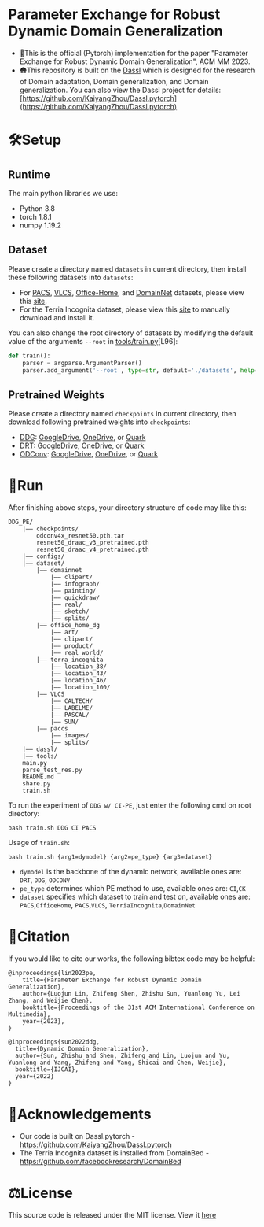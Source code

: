 
# Parameter Exchange for Robust Dynamic Domain Generalization
- 🔔This is the official (Pytorch) implementation for the paper "Parameter Exchange for Robust Dynamic Domain Generalization", ACM MM 2023.
- 🛖This repository is built on the [Dassl](https://github.com/KaiyangZhou/Dassl.pytorch) which is designed for the research of Domain adaptation, Domain generalization, and Domain generalization. You can also view the Dassl project for details: [https://github.com/KaiyangZhou/Dassl.pytorch](https://github.com/KaiyangZhou/Dassl.pytorch)

# 🛠️Setup
## Runtime

The main python libraries we use:
- Python 3.8
- torch 1.8.1
- numpy 1.19.2

## Dataset
Please create a directory named `datasets` in current directory, then install these following datasets into `datasets`:
- For [PACS](https://github.com/KaiyangZhou/Dassl.pytorch/blob/master/DATASETS.md#pacs), [VLCS](https://github.com/KaiyangZhou/Dassl.pytorch/blob/master/DATASETS.md#vlcs), [Office-Home](https://github.com/KaiyangZhou/Dassl.pytorch/blob/master/DATASETS.md#office-home-dg), and [DomainNet](https://github.com/KaiyangZhou/Dassl.pytorch/blob/master/DATASETS.md#domainnet) datasets, please view this [site](https://github.com/KaiyangZhou/Dassl.pytorch/blob/master/DATASETS.md#domain-generalization).
- For the Terria Incognita dataset, please view this [site](https://github.com/facebookresearch/DomainBed#quick-start) to manually download and install it. 

You can also change the root directory of datasets by modifying the default value of the arguments `--root` in [tools/train.py](tools%2Ftrain.py)[L96]:
```python
def train():
    parser = argparse.ArgumentParser()
    parser.add_argument('--root', type=str, default='./datasets', help='path to datasets')
```

## Pretrained Weights
Please create a directory named `checkpoints` in current directory, then download following pretrained weights into `checkpoints`: 
- [DDG](https://www.ijcai.org/proceedings/2022/0187): [GoogleDrive](https://drive.google.com/file/d/1U183wQI1O7HP2WydOkpQniw2QdPY5ufw/view?usp=sharing), [OneDrive](https://1drv.ms/u/s!Avbw15URUoiwnagTLnW8A1SN1vuRFg?e=lbWOqH), or [Quark](https://pan.quark.cn/s/011448c5c564)
- [DRT](https://openaccess.thecvf.com/content/CVPR2021/html/Li_Dynamic_Transfer_for_Multi-Source_Domain_Adaptation_CVPR_2021_paper.html): [GoogleDrive](https://drive.google.com/file/d/12K6jKu-3DzhLf_8pqY5ZwYY3bMPFveaZ/view?usp=sharing), [OneDrive](https://1drv.ms/u/s!Avbw15URUoiwnagSvMIq2PB5groJpw?e=QTV1Ii), or [Quark](https://pan.quark.cn/s/db8539f3b814)
- [ODConv](https://openreview.net/pdf?id=DmpCfq6Mg39): [GoogleDrive](https://drive.google.com/file/d/1uhhcBVuI5ZxXBRYFsYGpt7m9zQAigJsV/view?usp=sharing), [OneDrive](https://1drv.ms/u/s!Avbw15URUoiwnagUojPiVjEVH72qlQ?e=ov1Ogn), or [Quark](https://pan.quark.cn/s/8dfbb69adcc3)

# 🎢Run
After finishing above steps, your directory structure of code may like this:
```text
DDG_PE/
    |–– checkpoints/
        odconv4x_resnet50.pth.tar
        resnet50_draac_v3_pretrained.pth
        resnet50_draac_v4_pretrained.pth
    |–– configs/
    |–– dataset/
        |–– domainnet
            |–– clipart/
            |–– infograph/
            |–– painting/
            |–– quickdraw/
            |–– real/
            |–– sketch/
            |–– splits/
        |–– office_home_dg
            |–– art/
            |–– clipart/
            |–– product/
            |–– real_world/
        |–– terra_incognita
            |–– location_38/
            |–– location_43/
            |–– location_46/
            |–– location_100/
        |–– VLCS
            |–– CALTECH/
            |–– LABELME/
            |–– PASCAL/
            |–– SUN/
        |–– paccs
            |–– images/
            |–– splits/
    |–– dassl/
    |–– tools/
    main.py
    parse_test_res.py
    README.md
    share.py
    train.sh
```
To run the experiment of `DDG w/ CI-PE`, just enter the following cmd on root directory:
```shell
bash train.sh DDG CI PACS
```
Usage of `train.sh`:
```text
bash train.sh {arg1=dymodel} {arg2=pe_type} {arg3=dataset}
```
- `dymodel` is the backbone of the dynamic network, available ones are: `DRT`, `DDG`, `ODCONV`
- `pe_type` determines which PE method to use, available ones are: `CI`,`CK`
- `dataset` specifies which dataset to train and test on, available ones are: `PACS`,`OfficeHome`, `PACS`,`VLCS`, `TerriaIncognita`,`DomainNet`

# 📌Citation
If you would like to cite our works, the following bibtex code may be helpful:
```text
@inproceedings{lin2023pe,
    title={Parameter Exchange for Robust Dynamic Domain Generalization},
    author={Luojun Lin, Zhifeng Shen, Zhishu Sun, Yuanlong Yu, Lei Zhang, and Weijie Chen},
    booktitle={Proceedings of the 31st ACM International Conference on Multimedia},
    year={2023},
}

@inproceedings{sun2022ddg,
  title={Dynamic Domain Generalization},
  author={Sun, Zhishu and Shen, Zhifeng and Lin, Luojun and Yu, Yuanlong and Yang, Zhifeng and Yang, Shicai and Chen, Weijie},
  booktitle={IJCAI},
  year={2022}
}
```

# 🔗Acknowledgements
- Our code is built on Dassl.pytorch - https://github.com/KaiyangZhou/Dassl.pytorch
- The Terria Incognita dataset is installed from DomainBed - https://github.com/facebookresearch/DomainBed

# ⚖️License
This source code is released under the MIT license. View it [here](LICENSE)
